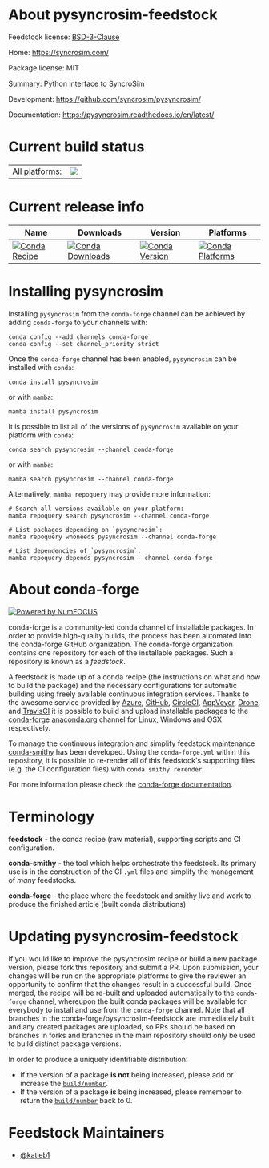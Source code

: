 About pysyncrosim-feedstock
===========================

Feedstock license: [BSD-3-Clause](https://github.com/conda-forge/pysyncrosim-feedstock/blob/main/LICENSE.txt)

Home: https://syncrosim.com/

Package license: MIT

Summary: Python interface to SyncroSim

Development: https://github.com/syncrosim/pysyncrosim/

Documentation: https://pysyncrosim.readthedocs.io/en/latest/

Current build status
====================


<table><tr><td>All platforms:</td>
    <td>
      <a href="https://dev.azure.com/conda-forge/feedstock-builds/_build/latest?definitionId=15055&branchName=main">
        <img src="https://dev.azure.com/conda-forge/feedstock-builds/_apis/build/status/pysyncrosim-feedstock?branchName=main">
      </a>
    </td>
  </tr>
</table>

Current release info
====================

| Name | Downloads | Version | Platforms |
| --- | --- | --- | --- |
| [![Conda Recipe](https://img.shields.io/badge/recipe-pysyncrosim-green.svg)](https://anaconda.org/conda-forge/pysyncrosim) | [![Conda Downloads](https://img.shields.io/conda/dn/conda-forge/pysyncrosim.svg)](https://anaconda.org/conda-forge/pysyncrosim) | [![Conda Version](https://img.shields.io/conda/vn/conda-forge/pysyncrosim.svg)](https://anaconda.org/conda-forge/pysyncrosim) | [![Conda Platforms](https://img.shields.io/conda/pn/conda-forge/pysyncrosim.svg)](https://anaconda.org/conda-forge/pysyncrosim) |

Installing pysyncrosim
======================

Installing `pysyncrosim` from the `conda-forge` channel can be achieved by adding `conda-forge` to your channels with:

```
conda config --add channels conda-forge
conda config --set channel_priority strict
```

Once the `conda-forge` channel has been enabled, `pysyncrosim` can be installed with `conda`:

```
conda install pysyncrosim
```

or with `mamba`:

```
mamba install pysyncrosim
```

It is possible to list all of the versions of `pysyncrosim` available on your platform with `conda`:

```
conda search pysyncrosim --channel conda-forge
```

or with `mamba`:

```
mamba search pysyncrosim --channel conda-forge
```

Alternatively, `mamba repoquery` may provide more information:

```
# Search all versions available on your platform:
mamba repoquery search pysyncrosim --channel conda-forge

# List packages depending on `pysyncrosim`:
mamba repoquery whoneeds pysyncrosim --channel conda-forge

# List dependencies of `pysyncrosim`:
mamba repoquery depends pysyncrosim --channel conda-forge
```


About conda-forge
=================

[![Powered by
NumFOCUS](https://img.shields.io/badge/powered%20by-NumFOCUS-orange.svg?style=flat&colorA=E1523D&colorB=007D8A)](https://numfocus.org)

conda-forge is a community-led conda channel of installable packages.
In order to provide high-quality builds, the process has been automated into the
conda-forge GitHub organization. The conda-forge organization contains one repository
for each of the installable packages. Such a repository is known as a *feedstock*.

A feedstock is made up of a conda recipe (the instructions on what and how to build
the package) and the necessary configurations for automatic building using freely
available continuous integration services. Thanks to the awesome service provided by
[Azure](https://azure.microsoft.com/en-us/services/devops/), [GitHub](https://github.com/),
[CircleCI](https://circleci.com/), [AppVeyor](https://www.appveyor.com/),
[Drone](https://cloud.drone.io/welcome), and [TravisCI](https://travis-ci.com/)
it is possible to build and upload installable packages to the
[conda-forge](https://anaconda.org/conda-forge) [anaconda.org](https://anaconda.org/)
channel for Linux, Windows and OSX respectively.

To manage the continuous integration and simplify feedstock maintenance
[conda-smithy](https://github.com/conda-forge/conda-smithy) has been developed.
Using the ``conda-forge.yml`` within this repository, it is possible to re-render all of
this feedstock's supporting files (e.g. the CI configuration files) with ``conda smithy rerender``.

For more information please check the [conda-forge documentation](https://conda-forge.org/docs/).

Terminology
===========

**feedstock** - the conda recipe (raw material), supporting scripts and CI configuration.

**conda-smithy** - the tool which helps orchestrate the feedstock.
                   Its primary use is in the construction of the CI ``.yml`` files
                   and simplify the management of *many* feedstocks.

**conda-forge** - the place where the feedstock and smithy live and work to
                  produce the finished article (built conda distributions)


Updating pysyncrosim-feedstock
==============================

If you would like to improve the pysyncrosim recipe or build a new
package version, please fork this repository and submit a PR. Upon submission,
your changes will be run on the appropriate platforms to give the reviewer an
opportunity to confirm that the changes result in a successful build. Once
merged, the recipe will be re-built and uploaded automatically to the
`conda-forge` channel, whereupon the built conda packages will be available for
everybody to install and use from the `conda-forge` channel.
Note that all branches in the conda-forge/pysyncrosim-feedstock are
immediately built and any created packages are uploaded, so PRs should be based
on branches in forks and branches in the main repository should only be used to
build distinct package versions.

In order to produce a uniquely identifiable distribution:
 * If the version of a package **is not** being increased, please add or increase
   the [``build/number``](https://docs.conda.io/projects/conda-build/en/latest/resources/define-metadata.html#build-number-and-string).
 * If the version of a package **is** being increased, please remember to return
   the [``build/number``](https://docs.conda.io/projects/conda-build/en/latest/resources/define-metadata.html#build-number-and-string)
   back to 0.

Feedstock Maintainers
=====================

* [@katieb1](https://github.com/katieb1/)

